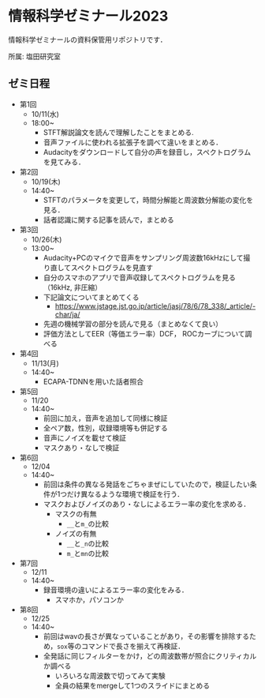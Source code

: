 # 情報科学ゼミナール2023
情報科学ゼミナールの資料保管用リポジトリです．

所属: 塩田研究室

## ゼミ日程
- 第1回
  - 10/11(水)
  - 18:00~
    - STFT解説論文を読んで理解したことをまとめる.
    - 音声ファイルに使われる拡張子を調べて違いをまとめる．
    - Audacityをダウンロードして自分の声を録音し，スペクトログラムを見てみる．
- 第2回
  - 10/19(木)
  - 14:40~
    - STFTのパラメータを変更して，時間分解能と周波数分解能の変化を見る．
    - 話者認識に関する記事を読んで，まとめる
- 第3回
  - 10/26(木)
  - 13:00~
    - Audacity+PCのマイクで音声をサンプリング周波数16kHzにして撮り直してスペクトログラムを見直す
    - 自分のスマホのアプリで音声収録してスペクトログラムを見る（16kHz, 非圧縮）
    - 下記論文についてまとめてくる
      - https://www.jstage.jst.go.jp/article/jasj/78/6/78_338/_article/-char/ja/
    - 先週の機械学習の部分を読んで見る（まとめなくて良い）
    - 評価方法としてEER（等価エラー率）DCF， ROCカーブについて調べる
- 第4回
  - 11/13(月)
  - 14:40~
    - ECAPA-TDNNを用いた話者照合
- 第5回
  - 11/20
  - 14:40~
    - 前回に加え，音声を追加して同様に検証
    - 全ペア数，性別，収録環境等も併記する
    - 音声にノイズを載せて検証
    - マスクあり・なしで検証
- 第6回
  - 12/04
  - 14:40~
    - 前回は条件の異なる発話をごちゃまぜにしていたので，検証したい条件が1つだけ異なるような環境で検証を行う．
    - マスクおよびノイズのあり・なしによるエラー率の変化を求める．
      - マスクの有無
        - `__`と`m_`の比較
      - ノイズの有無
        - `__`と`_n`の比較
        - `m_`と`mn`の比較
- 第7回
  - 12/11
  - 14:40~
    - 録音環境の違いによるエラー率の変化をみる．
      - スマホか，パソコンか
- 第8回
  - 12/25
  - 14:40~
    - 前回はwavの長さが異なっていることがあり，その影響を排除するため，`sox`等のコマンドで長さを揃えて再検証．
    - 全発話に同じフィルターをかけ，どの周波数帯が照合にクリティカルか調べる
      - いろいろな周波数で切ってみて実験
      - 全員の結果をmergeして1つのスライドにまとめる
  
